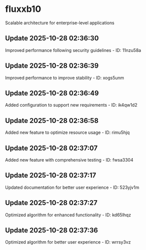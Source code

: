 # fluxxb10
Scalable architecture for enterprise-level applications

## Update 2025-10-28 02:36:30
Improved performance following security guidelines - ID: 11nzu58a


## Update 2025-10-28 02:36:39
Improved performance to improve stability - ID: xogs5unm


## Update 2025-10-28 02:36:49
Added configuration to support new requirements - ID: ik4qw1d2


## Update 2025-10-28 02:36:58
Added new feature to optimize resource usage - ID: rimu5hjq


## Update 2025-10-28 02:37:07
Added new feature with comprehensive testing - ID: fwsa3304


## Update 2025-10-28 02:37:17
Updated documentation for better user experience - ID: 523yjv1m


## Update 2025-10-28 02:37:27
Optimized algorithm for enhanced functionality - ID: kd65lhqz


## Update 2025-10-28 02:37:36
Optimized algorithm for better user experience - ID: wrrsy3vz

